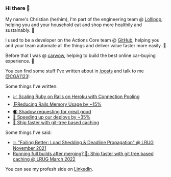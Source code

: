 ### Hi there 🌊

My name's Christian (he/him), I'm part of the engineering team @ [Lollipop],
helping you and your household eat and shop more healthily and sustainably. 🍭

I used to be a developer on the Actions Core team @ [GitHub], helping you and
your team automate all the things and deliver value faster more easily. 🤖

Before that I was  @ [carwow], helping to build the best online car-buying experience. 🚙

You can find some stuff I've written about in [/posts] and talk to me [@CGA1123]!

Some things I've written:

- [📈 Scaling Ruby on Rails on Heroku with Connection Pooling](https://blog.bissy.io/posts/scaling_ruby_on_rails_on_heroku_with_connection_pooling/)
- [🗜Reducing Rails Memory Usage by ~15%](https://blog.bissy.io/posts/reducing_rails_memory_usage_by_15_percent/)
- [🌒 Shadow requesting for great good](https://blog.bissy.io/posts/shadow_request_for_great_good/)
- [🚀 Speeding up our deploys by ~35%](https://blog.bissy.io/posts/speeding_up_heroku_deploys/)
- [🚢 Ship faster with git-tree based caching](https://blog.bissy.io/posts/merge_to_deploy_in_a_minute/)

Some things I've said:
- [💥 "Failing Better: Load Shedding & Deadline Propagation" @ LRUG November 2021](https://assets.lrug.org/videos/2021/november/christian-gregg-failing-better-with-load-shedding-and-deadline-propagation-across-services-lrug-nov-2021.mp4)
- [Running full builds after merging? 🥱: Ship faster with git tree based caching @ LRUG March 2022](https://assets.lrug.org/videos/2022/march/christian-gregg-running-full-builds-after-merging-ship-faster-with-git-tree-based-caching-lrug-mar-2022.mp4)

You can see my profesh side on [LinkedIn].

[Lollipop]: https://github.com/lollipopai
[GitHub]: https://github.com/github
[carwow]: https://github.com/carwow
[@CGA1123]: https://twitter.com/CGA1123
[LinkedIn]: https://linkedin.com/in/christiangregg
[/posts]: https://blog.bissy.io/posts
